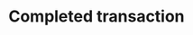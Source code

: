 ---
layout: frontend-template-documentation
sectionKey: Frontend templates
eleventyNavigation:
  parent: Frontend templates
title: Completed transaction
description: The completed transaction frontend template is what an end-user interacts with once they have completed all the necessary tasks/actions within an individual government service
figmaLink:
howItWorks:
  "Any service starting on GOV.UK should have a feedback page, it doesn’t need to have a start page.


  After an end-user completes a transaction on an online service they are directed to the completed transaction frontend template where they relay their experience using a service. The results are in Feedex. Satisfaction scores used to be on the performance platform, where you could compare scores across different services.


  Also, there is an option for a promotional banner to appear within the interface. Examples include but not limited to:

  - Organ donation

  - Reminder to bring id in order to vote

  - MOT reminders

  - Electric vehicles


  The domain for every completed transaction must have a `/done` prefix."
examples:
  0:
    title: Give feedback on Tax your vehicle
    link: https://www.gov.uk/done/vehicle-tax
  1:
    title: You've completed your transaction
    link: https://www.gov.uk/done/transaction-finished
  2:
    title: Give feedback on Check if a vehicle is taxed
    link: https://www.gov.uk/done/check-vehicle-tax
contentDataLink: https://content-data.publishing.service.gov.uk/content?submitted=true&date_range=past-30-days&search_term=&document_type=completed_transaction&organisation_id=all
contentSchema:
  title: completed_transaction
  link: https://docs.publishing.service.gov.uk/content-schemas/completed_transaction.html
contentType:
  title: completed_transaction
  link: https://docs.publishing.service.gov.uk/document-types/completed_transaction.html
publishingApp: mainstream publisher
components:
  0:
    componentName: Layout super navigation header
    componentURL: https://components.publishing.service.gov.uk/component-guide/layout_super_navigation_header
    generated: auto
    input:
  1:
    componentName: Breadcrumbs
    componentURL: https://components.publishing.service.gov.uk/component-guide/breadcrumbs
    generated: auto
    input: Tagging > Breadcrumbs
  2:
    componentName: Page title
    componentURL: https://components.publishing.service.gov.uk/component-guide/title
    generated: publisher
    input: Title (required)
  3:
    componentName: Generated on page via custom styling, without using any pre-existing components
    componentURL: 
    generated: publisher
    input: Promotions
  4:
    componentName: Heading
    componentURL: https://components.publishing.service.gov.uk/component-guide/heading
    generated: publisher
    input: Parts > Part[i] > Title
  5:
    componentName: Form radio button
    componentURL: https://components.publishing.service.gov.uk/component-guide/radio
    generated: auto
    input:
  6:
    componentName: Form character count
    componentURL: https://components.publishing.service.gov.uk/component-guide/character_count
    generated: auto
    input:
  7:
    componentName: Button
    componentURL: https://components.publishing.service.gov.uk/component-guide/button
    generated: auto
    input:
  8:
    componentName: "[Related navigation](https://components.publishing.service.gov.uk/component-guide/related_navigation) when displayed within [contextual footer](https://components.publishing.service.gov.uk/component-guide/contextual_footer)"
    componentURL: 
    generated: publisher
    input: Mainstream browse
  9:
    componentName: "[Related navigation](https://components.publishing.service.gov.uk/component-guide/related_navigation) when displayed within [contextual sidebar](https://components.publishing.service.gov.uk/component-guide/contextual_sidebar)"
    componentURL: 
    generated: publisher
    input: Related content items
  10:
    componentName: Feedback
    componentURL: https://components.publishing.service.gov.uk/component-guide/feedback
    generated: auto
    input:
  11:
    componentName: Layout footer
    componentURL: https://components.publishing.service.gov.uk/component-guide/layout_footer
    generated: auto
    input:
insights:
  0:
    title: 
    link: 
    description: 
    date: 
issues:
  0:
    title: Why is it that a component is not being used to show a promotional feature?
    link:
issueLink:
---